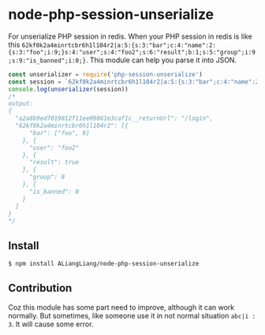 # node-php-session-unserialize

For unserialize PHP session in redis. When your PHP session in redis is like this `62kf0k2a4minrtcbr6h1l104r2|a:5:{s:3:"bar";c:4:"name":2:{s:3:"foo";i:9;}s:4:"user";s:4:"foo2";s:6:"result";b:1;s:5:"group";i:9;s:9:"is_banned";i:0;}`. This module can help you parse it into JSON.

```js
const unserializer = require('php-session-unserialize')
const session = `62kf0k2a4minrtcbr6h1l104r2|a:5:{s:3:"bar";c:4:"name":2:{s:3:"foo";i:9;}s:4:"user";s:4:"foo2";s:6:"result";b:1;s:5:"group";i:9;s:9:"is_banned";i:0;}`
console.log(unserializer(session))
/*
output:
{
  "a2a8b9ed7019812f11ee09861e3caf1c__returnUrl": "/login",
  "62kf0k2a4minrtcbr6h1l104r2": [{
      "bar": ["foo", 9]
    }, {
      "user": "foo2"
    }, {
      "result": true
    }, {
      "group": 9
    }, {
      "is_banned": 0
    }
  ]
}
*/
```

## Install

```bash
$ npm install ALiangLiang/node-php-session-unserialize
```

## Contribution

Coz this module has some part need to improve, although it can work normally. But sometimes, like someone use it in not normal situation `abc|i : 3`. It will cause some error.